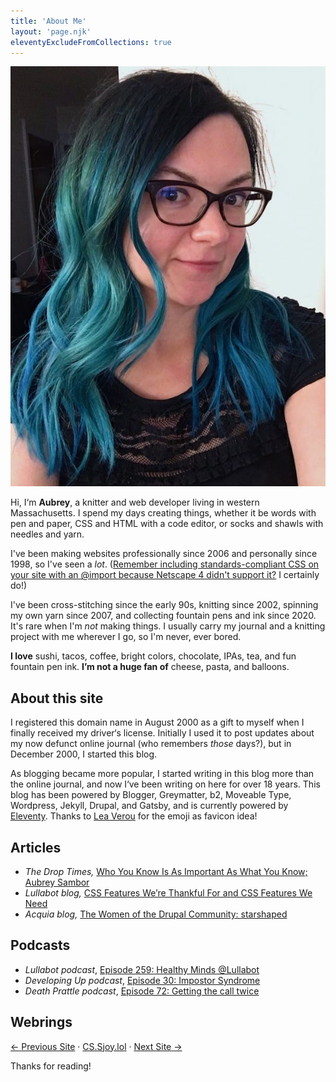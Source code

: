 ```yaml
---
title: 'About Me'
layout: 'page.njk'
eleventyExcludeFromCollections: true
---
```


![A headshot of Aubrey, the author of this blog.](../images/about-aubrey.jpg)

Hi, I&lsquo;m **Aubrey**, a knitter and web developer living in western Massachusetts. I spend my days creating things, whether it be words with pen and paper, CSS and HTML with a code editor, or socks and shawls with needles and yarn.

I've been making websites professionally since 2006 and personally since 1998, so I've seen a _lot_. ([Remember including standards-compliant CSS on your site with an @import because Netscape 4 didn't support it?](http://www.ericmeyeroncss.com/bonus/trick-hide.html) I certainly do!)

I've been cross-stitching since the early 90s, knitting since 2002, spinning my own yarn since 2007, and collecting fountain pens and ink since 2020. It's rare when I'm _not_ making things. I usually carry my journal and a knitting project with me wherever I go, so I'm never, ever bored.

**I love** sushi, tacos, coffee, bright colors, chocolate, IPAs, tea, and fun fountain pen ink. **I’m not a huge fan of** cheese, pasta, and balloons.

## About this site

I registered this domain name in August 2000 as a gift to myself when I finally received my driver&lsquo;s license. Initially I used it to post updates about my now defunct online journal (who remembers _those_ days?), but in December 2000, I started this blog.

As blogging became more popular, I started writing in this blog more than the online journal, and now I&lsquo;ve been writing on here for over 18 years. This blog has been powered by Blogger, Greymatter, b2, Moveable Type, Wordpress, Jekyll, Drupal, and Gatsby, and is currently powered by <a href="https://www.11ty.dev/">Eleventy</a>. Thanks to [Lea Verou](https://twitter.com/LeaVerou/status/1241619866475474946) for the emoji as favicon idea!

## Articles
- *The Drop Times,* [Who You Know Is As Important As What You Know; Aubrey Sambor](https://www.thedroptimes.com/28354/who-you-know-important-what-you-know-aubrey-sambor-fldc)
- *Lullabot blog,* [CSS Features We’re Thankful For and CSS Features We Need](https://www.lullabot.com/articles/css-features-were-thankful-and-css-features-we-need)
- *Acquia blog,* [The Women of the Drupal Community: starshaped](https://www.acquia.com/blog/women-drupal-community-starshaped)

## Podcasts
- _Lullabot podcast_, [Episode 259: Healthy Minds @Lullabot](https://www.lullabot.com/podcasts/lullabot-podcast/healthy-minds-lullabot)
- _Developing Up podcast_, [Episode 30: Impostor Syndrome](http://www.developingup.com/episodes/30)
- _Death Prattle podcast_, [Episode 72: Getting the call twice](http://deathprattle.libsyn.com/podcast/episode-72-getting-the-call-twice-with-special-guest-aubrey)

## Webrings

<p><a href="https://webri.ng/webring/cssjoy/previous?via=https://www.star-shaped.org/"><span aria-hidden="true">←</span> <span class="visually-hidden">Previous Site</span></a> · <a href="https://cs.sjoy.lol/">CS.Sjoy.lol</a> · <a href="https://webri.ng/webring/cssjoy/next?via=https://www.star-shaped.org/"><span class="visually-hidden">Next Site</span> <span aria-hidden="true">→</span></a></p>

Thanks for reading!
